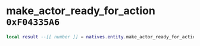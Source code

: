 # make_actor_ready_for_action `0xF04335A6`

```lua
local result --[[ number ]] = natives.entity.make_actor_ready_for_action(_unk0 --[[ number ]], _unk1 --[[ number ]])
```